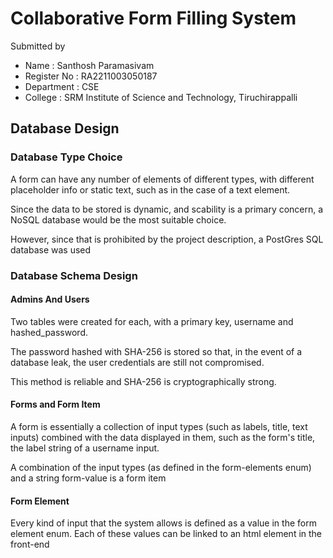 # Collaborative Form Filling System

Submitted by

- Name : Santhosh Paramasivam
- Register No : RA2211003050187
- Department : CSE
- College : SRM Institute of Science and Technology, Tiruchirappalli

## Database Design

### Database Type Choice

A form can have any number of elements of different types, with different placeholder info or static text, such as in the case of a text element.

Since the data to be stored is dynamic, and scability is a primary concern, a NoSQL database would be the most suitable choice.

However, since that is prohibited by the project description, a PostGres SQL database was used

### Database Schema Design

#### Admins And Users

Two tables were created for each, with a primary key, username and hashed_password.

The password hashed with SHA-256 is stored so that, in the event of a database leak, the user credentials are still not compromised.

This method is reliable and SHA-256 is cryptographically strong.

#### Forms and Form Item

A form is essentially a collection of input types (such as labels, title, text inputs) combined with the data displayed in them, such as the form's title, the label string of a username input.

A combination of the input types (as defined in the form-elements enum) and a string form-value is a form item

#### Form Element

Every kind of input that the system allows is defined as a value in the form element enum. Each of these values can be linked to an html element in the front-end
